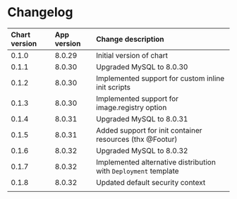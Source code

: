 # Changelog

| Chart version | App version | Change description |
| :------------ | :---------- | :----------------- |
| 0.1.0 | 8.0.29 | Initial version of chart |
| 0.1.1 | 8.0.30 | Upgraded MySQL to 8.0.30 |
| 0.1.2 | 8.0.30 | Implemented support for custom inline init scripts |
| 0.1.3 | 8.0.30 | Implemented support for image.registry option |
| 0.1.4 | 8.0.31 | Upgraded MySQL to 8.0.31 |
| 0.1.5 | 8.0.31 | Added support for init container resources (thx @Footur) |
| 0.1.6 | 8.0.32 | Upgraded MySQL to 8.0.32 |
| 0.1.7 | 8.0.32 | Implemented alternative distribution with `Deployment` template |
| 0.1.8 | 8.0.32 | Updated default security context |
| | | |
